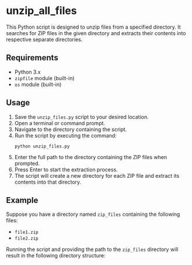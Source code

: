 # unzip_all_files
This Python script is designed to unzip files from a specified directory. It searches for ZIP files in the given directory and extracts their contents into respective separate directories.
## Requirements
- Python 3.x
- `zipfile` module (built-in)
- `os` module (built-in)

## Usage
1. Save the `unzip_files.py` script to your desired location.
2. Open a terminal or command prompt.
3. Navigate to the directory containing the script.
4. Run the script by executing the command:
    ```
    python unzip_files.py
    ```
5. Enter the full path to the directory containing the ZIP files when prompted.
6. Press Enter to start the extraction process.
7. The script will create a new directory for each ZIP file and extract its contents into that directory.

## Example
Suppose you have a directory named `zip_files` containing the following files:
- `file1.zip`
- `file2.zip`

Running the script and providing the path to the `zip_files` directory will result in the following directory structure:
